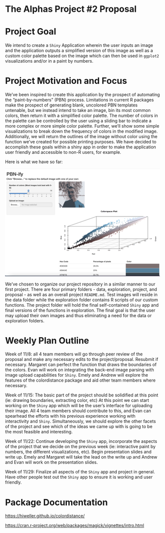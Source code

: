 The Alphas Project \#2 Proposal
================

# Project Goal

We intend to create a `Shiny` Application wherein the user inputs an
image and the application outputs a simplified version of this image as
well as a custom color palette based on the image which can then be used
in `ggplot2` visualizations and/or in a paint by numbers.

# Project Motivation and Focus

We’ve been inspired to create this application by the prospect of
automating the “paint-by-numbers” (PBN) process. Limitations in current
R packages make the prospect of generating blank, uncolored PBN
templates untenable, but we instead intend to take an image, bin its
most common colors, then return it with a simplified color palette. The
number of colors in the palette can be controlled by the user using a
sliding bar to indicate a more complex or more simple color palette.
Further, we’ll show some simple visualizations to break down the
frequency of colors in the modified image. Additionally, we will return
the outlines of the image without color using the function we’ve created
for possible printing purposes. We have decided to accomplish these
goals within a shiny app in order to make the application user friendly
and accessible to non-R users, for example.

Here is what we have so far:

![RShiny app](../data/app-screenshot.png)

We’ve chosen to organize our project repository in a similar manner to
our first project. There are four primary folders - data, exploration,
project, and proposal - as well as an overall project `README.md`. Test
images will reside in the data folder while the exploration folder
contains R scripts of our custom functions. The project folder will hold
the final self-contained `Shiny` app and final versions of the functions
in exploration. The final goal is that the user may upload their own
images and thus eliminating a need for the data or exploration folders.

# Weekly Plan Outline

Week of 11/8: all 4 team members will go through peer review of the
proposal and make any necessary edits to the project/proposal. Resubmit
if necessary. Margaret can perfect the function that draws the
boundaries of the colors. Evan will work on integrating the back-end
image parsing with image upload capabilities for `Shiny`. Emely and
Andrew will explore the features of the colordistance package and aid
other team members where necessary.

Week of 11/15: The basic part of the project should be solidified at
this point (ie: drawing boundaries, extracting color, etc) At this point
we can start working on the `Shiny` app which will be the user’s
interface for uploading their image. All 4 team members should
contribute to this, and Evan can spearhead the efforts with his previous
experience working with interactivity and `Shiny`. Simultaneously, we
should explore the other facets of the project and see which of the
ideas we came up with is going to be the most feasible and interesting.

Week of 11/22: Continue developing the `Shiny` app, incorporate the
aspects of the project that we decide on the previous week (ie:
interactive paint by numbers, the different visualizations, etc). Begin
presentation slides and write up. Emely and Margaret will take the lead
on the write up and Andrew and Evan will work on the presentation
slides.

Week of 11/29: Finalize all aspects of the `Shiny` app and project in
general. Have other people test out the `Shiny` app to ensure it is
working and user friendly.

# Package Documentation

<https://hiweller.github.io/colordistance/>

<https://cran.r-project.org/web/packages/magick/vignettes/intro.html>
